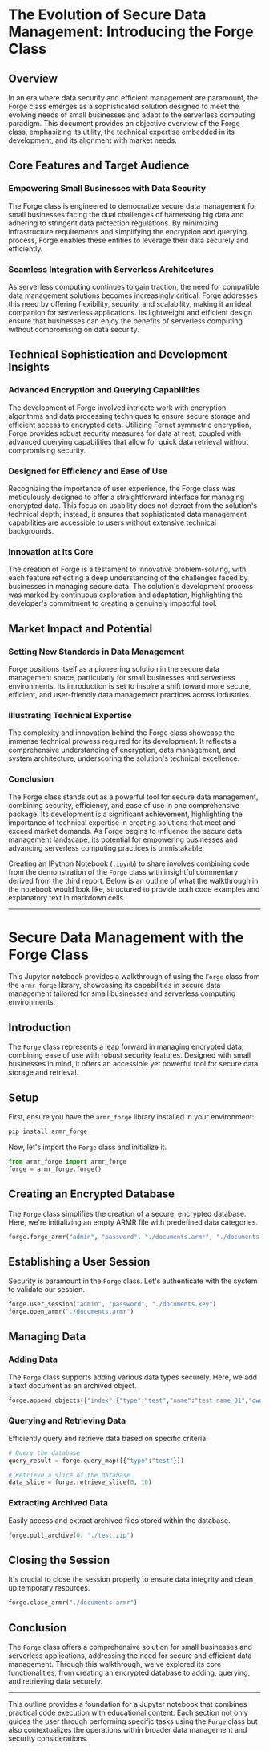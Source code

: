 # The Evolution of Secure Data Management: Introducing the Forge Class

## Overview

In an era where data security and efficient management are paramount, the Forge class emerges as a sophisticated solution designed to meet the evolving needs of small businesses and adapt to the serverless computing paradigm. This document provides an objective overview of the Forge class, emphasizing its utility, the technical expertise embedded in its development, and its alignment with market needs.

## Core Features and Target Audience

### Empowering Small Businesses with Data Security

The Forge class is engineered to democratize secure data management for small businesses facing the dual challenges of harnessing big data and adhering to stringent data protection regulations. By minimizing infrastructure requirements and simplifying the encryption and querying process, Forge enables these entities to leverage their data securely and efficiently.

### Seamless Integration with Serverless Architectures

As serverless computing continues to gain traction, the need for compatible data management solutions becomes increasingly critical. Forge addresses this need by offering flexibility, security, and scalability, making it an ideal companion for serverless applications. Its lightweight and efficient design ensure that businesses can enjoy the benefits of serverless computing without compromising on data security.

## Technical Sophistication and Development Insights

### Advanced Encryption and Querying Capabilities

The development of Forge involved intricate work with encryption algorithms and data processing techniques to ensure secure storage and efficient access to encrypted data. Utilizing Fernet symmetric encryption, Forge provides robust security measures for data at rest, coupled with advanced querying capabilities that allow for quick data retrieval without compromising security.

### Designed for Efficiency and Ease of Use

Recognizing the importance of user experience, the Forge class was meticulously designed to offer a straightforward interface for managing encrypted data. This focus on usability does not detract from the solution's technical depth; instead, it ensures that sophisticated data management capabilities are accessible to users without extensive technical backgrounds.

### Innovation at Its Core

The creation of Forge is a testament to innovative problem-solving, with each feature reflecting a deep understanding of the challenges faced by businesses in managing secure data. The solution's development process was marked by continuous exploration and adaptation, highlighting the developer's commitment to creating a genuinely impactful tool.

## Market Impact and Potential

### Setting New Standards in Data Management

Forge positions itself as a pioneering solution in the secure data management space, particularly for small businesses and serverless environments. Its introduction is set to inspire a shift toward more secure, efficient, and user-friendly data management practices across industries.

### Illustrating Technical Expertise

The complexity and innovation behind the Forge class showcase the immense technical prowess required for its development. It reflects a comprehensive understanding of encryption, data management, and system architecture, underscoring the solution's technical excellence.

### Conclusion

The Forge class stands out as a powerful tool for secure data management, combining security, efficiency, and ease of use in one comprehensive package. Its development is a significant achievement, highlighting the importance of technical expertise in creating solutions that meet and exceed market demands. As Forge begins to influence the secure data management landscape, its potential for empowering businesses and advancing serverless computing practices is unmistakable.



Creating an IPython Notebook (`.ipynb`) to share involves combining code from the demonstration of the `Forge` class with insightful commentary derived from the third report. Below is an outline of what the walkthrough in the notebook would look like, structured to provide both code examples and explanatory text in markdown cells.

---

# Secure Data Management with the Forge Class

This Jupyter notebook provides a walkthrough of using the `Forge` class from the `armr_forge` library, showcasing its capabilities in secure data management tailored for small businesses and serverless computing environments.

## Introduction

The `Forge` class represents a leap forward in managing encrypted data, combining ease of use with robust security features. Designed with small businesses in mind, it offers an accessible yet powerful tool for secure data storage and retrieval.

## Setup

First, ensure you have the `armr_forge` library installed in your environment:

```bash
pip install armr_forge
```

Now, let's import the `Forge` class and initialize it.

```python
from armr_forge import armr_forge
forge = armr_forge.forge()
```

## Creating an Encrypted Database

The `Forge` class simplifies the creation of a secure, encrypted database. Here, we're initializing an empty ARMR file with predefined data categories.

```python
forge.forge_armr("admin", "password", "./documents.armr", "./documents.key", ["type", "name", "owner"])
```

## Establishing a User Session

Security is paramount in the `Forge` class. Let's authenticate with the system to validate our session.

```python
forge.user_session("admin", "password", "./documents.key")
forge.open_armr("./documents.armr")
```

## Managing Data

### Adding Data

The `Forge` class supports adding various data types securely. Here, we add a text document as an archived object.

```python
forge.append_objects({"index":{"type":"test","name":"test_name_01","owner":"StalwartBI"},"filepath":r"C:\Users\StalwartBI\test_document.txt"}, "archive")
```

### Querying and Retrieving Data

Efficiently query and retrieve data based on specific criteria.

```python
# Query the database
query_result = forge.query_map([{"type":"test"}])

# Retrieve a slice of the database
data_slice = forge.retrieve_slice(0, 10)
```

### Extracting Archived Data

Easily access and extract archived files stored within the database.

```python
forge.pull_archive(0, "./test.zip")
```

## Closing the Session

It's crucial to close the session properly to ensure data integrity and clean up temporary resources.

```python
forge.close_armr("./documents.armr")
```

## Conclusion

The `Forge` class offers a comprehensive solution for small businesses and serverless applications, addressing the need for secure and efficient data management. Through this walkthrough, we've explored its core functionalities, from creating an encrypted database to adding, querying, and retrieving data securely.

---

This outline provides a foundation for a Jupyter notebook that combines practical code execution with educational content. Each section not only guides the user through performing specific tasks using the `Forge` class but also contextualizes the operations within broader data management and security considerations.
